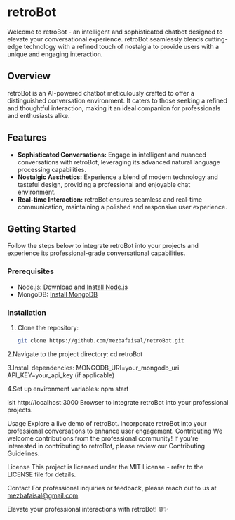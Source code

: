 # retroBot

Welcome to retroBot - an intelligent and sophisticated chatbot designed to elevate your conversational experience. retroBot seamlessly blends cutting-edge technology with a refined touch of nostalgia to provide users with a unique and engaging interaction.

## Overview

retroBot is an AI-powered chatbot meticulously crafted to offer a distinguished conversation environment. It caters to those seeking a refined and thoughtful interaction, making it an ideal companion for professionals and enthusiasts alike.

## Features

- **Sophisticated Conversations:** Engage in intelligent and nuanced conversations with retroBot, leveraging its advanced natural language processing capabilities.
- **Nostalgic Aesthetics:** Experience a blend of modern technology and tasteful design, providing a professional and enjoyable chat environment.
- **Real-time Interaction:** retroBot ensures seamless and real-time communication, maintaining a polished and responsive user experience.

## Getting Started

Follow the steps below to integrate retroBot into your projects and experience its professional-grade conversational capabilities.

### Prerequisites

- Node.js: [Download and Install Node.js](https://nodejs.org/)
- MongoDB: [Install MongoDB](https://docs.mongodb.com/manual/installation/)

### Installation

1. Clone the repository:
   ```bash
   git clone https://github.com/mezbafaisal/retroBot.git
   
2.Navigate to the project directory:
  cd retroBot 
  
3.Install dependencies:
  MONGODB_URI=your_mongodb_uri
  API_KEY=your_api_key (if applicable)

4.Set up environment variables:
  npm start

isit http://localhost:3000 Browser to integrate retroBot into your professional projects.

Usage
Explore a live demo of retroBot.
Incorporate retroBot into your professional conversations to enhance user engagement.
Contributing
We welcome contributions from the professional community! If you're interested in contributing to retroBot, please review our Contributing Guidelines.

License
This project is licensed under the MIT License - refer to the LICENSE file for details.

Contact
For professional inquiries or feedback, please reach out to us at mezbafaisal@gmail.com.

Elevate your professional interactions with retroBot! 🌐✨



